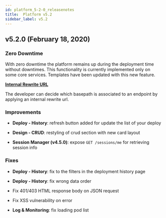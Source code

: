```yaml
---
id: platform_5-2-0_releasenotes
title:  Platform v5.2
sidebar_label: v5.2
---
```

## v5.2.0 (February 18, 2020)

### Zero Downtime

With zero downtime the platform remains up during the deployment time without downtimes.
This functionality is currently implemented only on some core services. Templates have been updated with this new feature.

**[Internal Rewrite URL](https://docs.mia-platform.eu/development_suite/api-console/api-design/esponi_api/#internal-rewrite-url)**

The developer can decide which basepath is associated to an endpoint by applying an internal rewrite url.

### Improvements

* **Deploy - History**: refresh button added for update the list of your deploy

* **Design - CRUD**: restyling of crud section with new card layout

* **Session Manager (v4.5.0)**: expose `GET /sessions/me` for retrieving session info

### Fixes

* **Deploy - History**: fix to the filters in the deployment history page

* **Deploy - History**: fix wrong data order

* Fix 401/403 HTML response body on JSON request

* Fix XSS vulnerability on error

* **Log & Monitoring**: fix loading pod list
